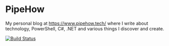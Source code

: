 # PipeHow
My personal blog at https://www.pipehow.tech/ where I write about technology, PowerShell, C#, .NET and various things I discover and create.

[![Build Status](https://dev.azure.com/emanuelpalmgg/PipeHow/_apis/build/status/Build%20Blog%20PipeHow?branchName=master)](https://dev.azure.com/emanuelpalmgg/PipeHow/_build/latest?definitionId=1&branchName=master)
